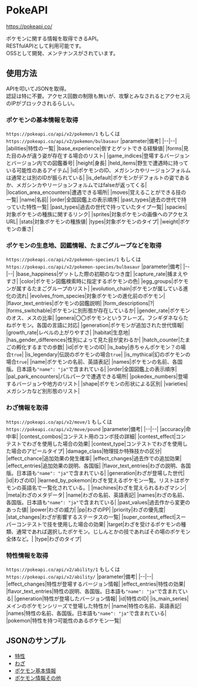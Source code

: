 # PokeAPI
https://pokeapi.co/  

ポケモンに関する情報を取得できるAPI。  
RESTfulAPIとして利用可能です。  
OSSとして開発、メンテナンスがされています。

## 使用方法
APIを叩いてJSONを取得。  
認証は特に不要。アクセス回数の制限も無いが、攻撃とみなされるとアクセス元のIPがブロックされるらしい。

### ポケモンの基本情報を取得
`https://pokeapi.co/api/v2/pokemon/1` もしくは `https://pokeapi.co/api/v2/pokemon/bulbasaur`
|parameter|備考|
|--|--|
|abilities|特性の一覧|
|base_experience|倒すとゲットできる経験値|
|forms|見た目のみが違う姿が存在する場合のリスト|
|game_indices|登場するバージョンとバージョン内での図鑑番号|
|height|身長|
|held_items|野生で遭遇時に持っている可能性のあるアイテム|
|id|ポケモンのID、メガシンカやリージョンフォルムは通常とは別のIDが振られている|
|is_default|ポケモンがデフォルトの姿であるか、メガシンカやリージョンフォルムではfalseが返ってくる|
|location_area_encounters|遭遇できる場所|
|moves|覚えることができる技の一覧|
|name|名前|
|order|全国図鑑上の表示順序|
|past_types|過去の世代で持っていた特性一覧|
|past_types|過去の世代で持っていたタイプ一覧|
|spacies|対象ポケモンの種族に関するリンク|
|sprites|対象ポケモンの画像へのアクセスURL|
|stats|対象ポケモンの種族値|
|types|対象ポケモンのタイプ|
|weight|ポケモンの重さ|

### ポケモンの生息地、図鑑情報、たまごグループなどを取得
`https://pokeapi.co/api/v2/pokemon-species/1` もしくは `https://pokeapi.co/api/v2/pokemon-species/bulbasaur`
|parameter|備考|
|--|--|
|base_happiness|ゲットした際の初期のなつき度|
|capture_rate|捕まえやすさ|
|color|ポケモン図鑑検索時に指定するポケモンの色|
|egg_groups|ポケモンが属するたまごグループのリスト|
|evolution_chain|ポケモンが属している進化の流れ|
|evolves_from_species|対象ポケモンの進化前のポケモン|
|flavor_text_entries|ポケモンの図鑑説明|
|form_descriptions|?|
|forms_switchable|ポケモンに別形態が存在しているか|
|gender_rate|ポケモンのオス、メスの比率|
|genera|〇〇ポケモンというフレーズ。フシギダネならたねポケモン。各国の言語に対応|
|generation|ポケモンが追加された世代情報|
|growth_rate|レベルの上がりやすさ|
|habitat|生息地|
|has_gender_differences|性別によって見た目が変わるか|
|hatch_counter|たまごの孵化するまでの歩数|
|id|ポケモンのID|
|is_baby|赤ちゃんポケモン？の場合`true`|
|is_legendary|伝説のポケモンの場合`true`|
|is_mythical|幻のポケモンの場合`true`|
|name|ポケモンの名前、英語表記|
|names|ポケモンの名前、各国版。日本語も`"name": "ja"`で含まれている|
|order|全国図鑑上の表示順序|
|pal_park_encounters|パルパークで遭遇できる場所|
|pokedex_numbers|登場するバージョンや地方のリスト|
|shape|ポケモンの形状による区別|
|varieties|メガシンカなど別形態のリスト|

### わざ情報を取得
`https://pokeapi.co/api/v2/move/1` もしくは `https://pokeapi.co/api/v2/move/pound`
|parameter|備考|
|--|--|
|accuracy|命中率|
|contest_combos|コンテスト用のコンボ技の詳細|
|contest_effect|コンテストでわざを使用した場合の効果|
|contest_type|コンテストでわざを使用した場合のアピールタイプ|
|damage_class|物理技か特殊技かの区分|
|effect_chance|追加効果の発生確率|
|effect_changes|過去作での追加効果|
|effect_entries|追加効果の説明、各国版|
|flavor_text_entries|わざの説明、各国版。日本語も`"name": "ja"`で含まれている|
|generation|わざが登場した世代|
|id|わざのID|
|learned_by_pokemon|わざを覚えるポケモン一覧。リストはポケモンの英語名で一覧化されている。|
|machines|わざを覚えられるわざマシン|
|meta|わざのメタデータ|
|name|わざの名前、英語表記|
|names|わざの名前、各国版。日本語も`"name": "ja"`で含まれている|
|past_values|過去作から変更のあった値|
|power|わざの威力|
|pp|わざのPP|
|priority|わざの優先度|
|stat_changes|わざが影響するステータスの一覧|
|super_contest_effect|スーパーコンテストで技を使用した場合の効果|
|target|わざを受けるポケモンの種類、通常であれば選択したポケモン。じしんとかの技であればその場のポケモン全体など。|
|type|わざのタイプ|

### 特性情報を取得
`https://pokeapi.co/api/v2/ability/1` もしくは `https://pokeapi.co/api/v2/ability/`
|parameter|備考|
|--|--|
|effect_changes|特性が登場するバージョン情報|
|effect_entries|特性の効果|
|flavor_text_entries|特性の説明、各国版。日本語も`"name": "ja"`で含まれている|
|generation|特性が登場したバージョン情報|
|id|特性のID|
|is_main_series|メインのポケモンシリーズで登場した特性か|
|name|特性の名前、英語表記|
|names|特性の名前、各国版。日本語も`"name": "ja"`で含まれている|
|pokemon|特性を持つ可能性のあるポケモン一覧|

## JSONのサンプル
* [特性](./sample-json/ability(あくしゅう).json)
* [わざ](./sample-json/move(はたく).json)
* [ポケモン基本情報](./sample-json/pokemon(フシギダネ).json)
* [ポケモン情報その他](./sample-json/pokemon-species(フシギダネ).json)

